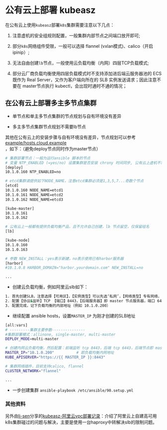 # 公有云上部署 kubeasz

在公有云上使用`kubeasz`部署`k8s`集群需要注意以下几点：

1. 注意虚机的安全组规则配置，一般集群内部节点之间端口放开即可;

2. 部分`k8s`网络组件受限，一般可以选择 flannel (vxlan模式)、calico（开启ipinip）;

3. 无法自由创建`lb`节点，一般使用云负载均衡（内网）四层TCP负载模式;

4. 部分云厂商负载均衡使用四层负载模式时不支持添加进后端云服务器池的 ECS 既作为 Real Server，又作为客户端向所在的 SLB 实例发送请求；因此注意不要在 master节点执行 kubectl，会出现时通时不通的情况；

## 在公有云上部署多主多节点集群

- 单节点和单主多节点集群的节点规划与自有环境没有差异

- 多主多节点集群节点规划不需要lb节点

其他在公有云上的安装步骤与自有环境没有差异，节点规划可以参考 [example/hosts.cloud.example](../../example/hosts.cloud.example)，如下：（避免deploy节点同时作为master节点）

``` bash
# 集群部署节点：一般为运行ansible 脚本的节点
# 变量 NTP_ENABLED (=yes/no) 设置集群是否安装 chrony 时间同步, 公有云上虚机不需要
[deploy]
10.1.0.160 NTP_ENABLED=no

# etcd集群请提供如下NODE_NAME，注意etcd集群必须是1,3,5,7...奇数个节点
[etcd]
10.1.0.160 NODE_NAME=etcd1
10.1.0.161 NODE_NAME=etcd2
10.1.0.162 NODE_NAME=etcd3

[kube-master]
10.1.0.161
10.1.0.162

# 公有云上一般都有提供负载均衡产品，且不允许自己创建，lb 节点留空，仅保留组名
[lb]

[kube-node]
10.1.0.160
10.1.0.163

# 参数 NEW_INSTALL：yes表示新建，no表示使用已有harbor服务器
[harbor]
#10.1.0.8 HARBOR_DOMAIN="harbor.yourdomain.com" NEW_INSTALL=no

...
```
+ 创建云负载均衡，例如阿里云slb如下：

``` bash
1. 首先创建SLB，注意选择【可用区】，【实例类型】可以先选‘私网’，【网络类型】专有网络，【虚拟交换机】跟你k8s集群节点同一交换机
2. 配置【协议&监听】TCP 【端口】8443，【后端服务器】即 master 节点服务器，端口 6443
3. 配置完成，记下负载均衡的内部地址（例如 10.1.0.200）
```
+ 继续配置 ansible hosts，设置`MASTER_IP` 为刚才创建的SLB地址 

``` bash
[all:vars]
# ---------集群主要参数---------------
#集群部署模式：allinone, single-master, multi-master
DEPLOY_MODE=multi-master

# 创建内网云负载均衡，然后配置：前端监听 tcp 8443，后端 tcp 6443，后端节点即 master 节点
MASTER_IP="10.1.0.200"          # 即负载均衡内网地址
KUBE_APISERVER="https://{{ MASTER_IP }}:8443"

# 集群网络插件，目前支持calico, flannel
CLUSTER_NETWORK="flannel"

... 
```
+ 一步创建集群 `ansible-playbook /etc/ansible/90.setup.yml`

### 其他资料

另外由[li-sen](https://github.com/li-sen)分享的[kubeasz-阿里云vpc部署记录](https://li-sen.github.io/post/blog-wiki/2018-09-27-k8s-kubeasz-%E9%98%BF%E9%87%8C%E4%BA%91vpc%E9%83%A8%E7%BD%B2%E8%AE%B0%E5%BD%95/)：介绍了阿里云上自建高可用k8s集群碰过的问题与解决，主要是使用一台haproxy中转解决slb的限制问题。

